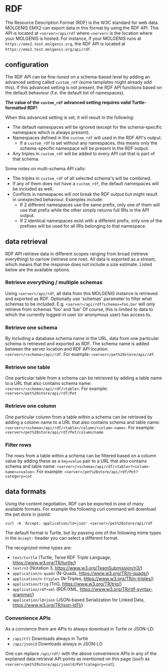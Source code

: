 # RDF

The Resource Description Format (RDF) is the W3C standard for web data.
MOLGENIS EMX2 can export data in this format by using the RDF API. This API is located at `<server>/api/rdf` where `<server>` is the location where your MOLGENIS is hosted.
For instance, if your MOLGENIS runs at `https://emx2.test.molgenis.org`, the RDF API is located at `https://emx2.test.molgenis.org/api/rdf`.   

## configuration

The RDF API can be fine-tuned on a schema-based level by adding an advanced setting called `custom_rdf` (some templates might already add this).
If this advanced setting is not present, the RDF API functions based on the default behaviour (f.e. the default list of namespaces).

**The value of the `custom_rdf` advanced setting requires valid Turtle-formatted RDF!**

When this advanced setting is set, it will result in the following:
* The default namespaces will be ignored (except for the schema-specific namespace which is always present).
* Namespaces defined in the `custom_rdf` will used in the RDF API's output.
  * If a `custom_rdf` is set without any namespaces, this means only the schema-specific namespace will be present in the RDF output.
* Any triples in `custom_rdf` will be added to every API call that is part of that schema.

Some notes on multi-schema API calls:
* The triples in `custom_rdf` of all selected schema's will be combined.
* If any of them does not have a `custom_rdf`, the default namespaces will be included as well.
* Conflicts in namespaces will not break the RDF output but might result in unexpected behaviour. Examples include:
  * If 2 different namespaces use the same prefix, only one of them will use that prefix while the other simply returns full IRIs in the API output.
  * If 2 identical namespaces exist with a different prefix, only one of the prefixes will be used for all IRIs belonging to that namespace.


## data retrieval
RDF API retrieve data in different scopes ranging from broad (retrieve everything) to narrow (retrieve one row).
All data is exported as a stream, which means that the response does not include a size estimate.
Listed below are the available options.

### Retrieve everything / multiple schemas
Using `<server>/api/rdf`, all data from this MOLGENIS instance is retrieved and exported as RDF.
Optionally use 'schemas' parameter to filter what schemas to be included. E.g. `<server>/api/rdf?schemas=foo,bar` will only retrieve from schemas 'foo' and 'bar'
Of course, this is limited to data to which the currently logged-in user (or anonymous user) has access to.

### Retrieve one schema
By including a database schema name in the URL, data from one particular schema is retrieved and exported as RDF.
The schema name is added between the server location and RDF API location: `<server>/<schema>/api/rdf`.
For example: `<server>/pet%20store/api/rdf`.

### Retrieve one table
One particular table from a schema can be retrieved by adding a table name to a URL that also contains schema name: `<server>/<schema>/api/rdf/<table>`.
For example: `<server>/pet%20store/api/rdf/Pet`

### Retrieve one column
One particular column from a table within a schema can be retrieved by adding a column name to a URL that also contains schema and table name: `<server>/<schema>/api/rdf/<table>/column/<column-name>`.
For example: `<server>/pet%20store/api/rdf/Pet/column/name`

### Filter rows
The rows from a table within a schema can be filtered based on a column value by adding these as a `key=value` pair to a URL that also contains schema and table name: `<server>/<schema>/api/rdf/<table>?<column-name>=<value>`.
For example: `<server>/pet%20store/api/rdf/Pet?category=cat`

## data formats
Using the content negotiation, RDF can be exported in one of many available formats. For example the following curl command will download the pet store in jsonld:

`curl -H 'Accept: application/ld+json' <server>/pet%20store/api/rdf`

The default format is Turtle, but by passing one of the following mime types in the `Accept:` header you can select a different format.

The recognized mime types are:
- `text/turtle` (Turtle, Terse RDF Triple Language, https://www.w3.org/TR/turtle/)
- `text/n3` (Notation 3, https://www.w3.org/TeamSubmission/n3/)
- `application/n-quads` (N-Quads, https://www.w3.org/TR/n-quads/)
- `application/n-triples` (N-Triples, https://www.w3.org/TR/n-triples/)
- `application/trig` (TriG, https://www.w3.org/TR/trig/)
- `application/rdf+xml` (RDF/XML, https://www.w3.org/TR/rdf-syntax-grammar/)
- `application/ld+json` (JSON-based Serialization for Linked Data, https://www.w3.org/TR/json-ld11/)

### Convenience APIs
As a convience there are APIs to always download in Turtle or JSON-LD:
- `/api/ttl` Downloads always in Turtle
- `/api/jsonld` Downloads always in JSON-LD

One can replace `/api/rdf/` with the above convenience APIs in any of the explained data retrieval API points as
mentioned on this page (such as `<server>/pet%20store/api/jsonld/Pet?category=cat`).